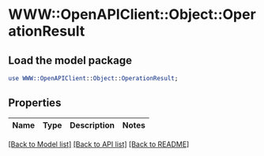 # WWW::OpenAPIClient::Object::OperationResult

## Load the model package
```perl
use WWW::OpenAPIClient::Object::OperationResult;
```

## Properties
Name | Type | Description | Notes
------------ | ------------- | ------------- | -------------

[[Back to Model list]](../README.md#documentation-for-models) [[Back to API list]](../README.md#documentation-for-api-endpoints) [[Back to README]](../README.md)


